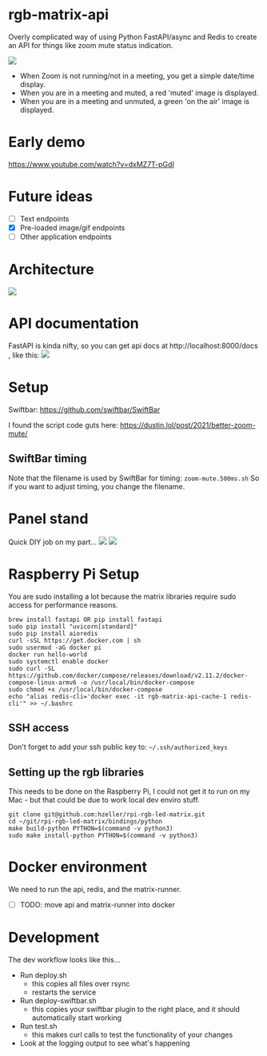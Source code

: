# rgb-matrix-api
Overly complicated way of using Python FastAPI/async and Redis to create an API for things like zoom mute status indication.

![](images/rgb-matrix-new_icons.png)

* When Zoom is not running/not in a meeting, you get a simple date/time display.
* When you are in a meeting and muted, a red 'muted' image is displayed.
* When you are in a meeting and unmuted, a green 'on the air' image is displayed.

# Early demo
https://www.youtube.com/watch?v=dxMZ7T-pGdI

# Future ideas
- [ ] Text endpoints
- [x] Pre-loaded image/gif endpoints
- [ ] Other application endpoints

# Architecture
![](images/rgb-matrix-diagram.png)

# API documentation
FastAPI is kinda nifty, so you can get api docs at http://localhost:8000/docs , like this:
![](images/rgb-matrix-fastapi.png)

# Setup
Swiftbar: https://github.com/swiftbar/SwiftBar

I found the script code guts here: https://dustin.lol/post/2021/better-zoom-mute/

## SwiftBar timing
Note that the filename is used by SwiftBar for timing: `zoom-mute.500ms.sh`
So if you want to adjust timing, you change the filename.

# Panel stand
Quick DIY job on my part...
![](images/rgb-matrix-fusion.png)
![](images/rgb-matrix-3dprint.png)

# Raspberry Pi Setup
You are sudo installing a lot because the matrix libraries require sudo access for performance reasons.

```
brew install fastapi OR pip install fastapi
sudo pip install "uvicorn[standard]"
sudo pip install aioredis
curl -sSL https://get.docker.com | sh
sudo usermod -aG docker pi
docker run hello-world
sudo systemctl enable docker
sudo curl -SL https://github.com/docker/compose/releases/download/v2.11.2/docker-compose-linux-armv6 -o /usr/local/bin/docker-compose
sudo chmod +x /usr/local/bin/docker-compose
echo "alias redis-cli='docker exec -it rgb-matrix-api-cache-1 redis-cli'" >> ~/.bashrc
```
## SSH access
Don't forget to add your ssh public key to: `~/.ssh/authorized_keys`

## Setting up the rgb libraries
This needs to be done on the Raspberry Pi, I could not get it to run on my Mac - but that could be due to work local dev enviro stuff.
```
git clone git@github.com:hzeller/rpi-rgb-led-matrix.git
cd ~/git/rpi-rgb-led-matrix/bindings/python
make build-python PYTHON=$(command -v python3)
sudo make install-python PYTHON=$(command -v python3)
```

# Docker environment
We need to run the api, redis, and the matrix-runner.
- [ ] TODO: move api and matrix-runner into docker

# Development
The dev workflow looks like this...
- Run deploy.sh
  - this copies all files over rsync
  - restarts the service
- Run deploy-swiftbar.sh
  - this copies your swiftbar plugin to the right place, and it should automatically start working
- Run test.sh
  - this makes curl calls to test the functionality of your changes
- Look at the logging output to see what's happening
